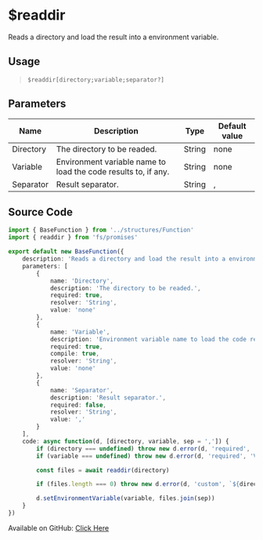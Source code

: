 # $readdir
Reads a directory and load the result into a environment variable.
## Usage
> `$readdir[directory;variable;separator?]`
## Parameters
|   Name    |                          Description                           |  Type  | Default value |
|-----------|----------------------------------------------------------------|--------|---------------|
| Directory | The directory to be readed.                                    | String | none          |
| Variable  | Environment variable name to load the code results to, if any. | String | none          |
| Separator | Result separator.                                              | String | ,             |

## Source Code
```ts
import { BaseFunction } from '../structures/Function'
import { readdir } from 'fs/promises'

export default new BaseFunction({
    description: 'Reads a directory and load the result into a environment variable.',
    parameters: [
        {
            name: 'Directory',
            description: 'The directory to be readed.',
            required: true,
            resolver: 'String',
            value: 'none'
        },
        {
            name: 'Variable',
            description: 'Environment variable name to load the code results to, if any.',
            required: true,
            compile: true,
            resolver: 'String',
            value: 'none'
        },
        {
            name: 'Separator',
            description: 'Result separator.',
            required: false,
            resolver: 'String',
            value: ','
        }
    ],
    code: async function(d, [directory, variable, sep = ',']) {
        if (directory === undefined) throw new d.error(d, 'required', 'Directory', d.function?.name!)
        if (variable === undefined) throw new d.error(d, 'required', 'Variable Name', d.function?.name!)

        const files = await readdir(directory)

        if (files.length === 0) throw new d.error(d, 'custom', `${directory} is empty.`)

        d.setEnvironmentVariable(variable, files.join(sep))
    }
})
```
Available on GitHub: [Click Here](https://github.com/Cyberghxst/bdjs/blob/v1/src/functions/readdir.ts)
